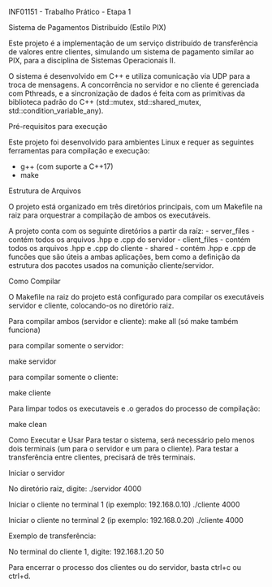 INF01151 - Trabalho Prático - Etapa 1 

Sistema de Pagamentos Distribuído (Estilo PIX)

Este projeto é a implementação de um serviço distribuído de transferência de valores entre clientes, simulando um sistema de pagamento similar ao PIX, para a disciplina de Sistemas Operacionais II.

O sistema é desenvolvido em C++ e utiliza comunicação via UDP para a troca de mensagens. A concorrência no servidor e no cliente é gerenciada com Pthreads, e a sincronização de dados é feita com as primitivas da biblioteca padrão do C++ (std::mutex, std::shared_mutex, std::condition_variable_any).


Pré-requisitos para execução

Este projeto foi desenvolvido para ambientes Linux e requer as seguintes ferramentas para compilação e execução:

- g++ (com suporte a C++17)
- make

Estrutura de Arquivos

O projeto está organizado em três diretórios principais, com um Makefile na raiz para orquestrar a compilação de ambos os executáveis.

A projeto conta com os seguinte diretórios a partir da raíz:
    - server_files 
        - contém todos os arquivos .hpp e .cpp do servidor
    - client_files 
        - contém todos os arquivos .hpp e .cpp do cliente
    - shared
        - contém .hpp e .cpp de funcões que são úteis a ambas aplicações, bem como a definição da estrutura dos pacotes usados na comunição cliente/servidor.

Como Compilar

O Makefile na raiz do projeto está configurado para compilar os executáveis servidor e cliente, colocando-os no diretório raiz.

Para compilar ambos (servidor e cliente):
make all (só make também funciona)

para compilar somente o servidor:

make servidor

para compilar somente o cliente:

make cliente

Para limpar todos os executaveis e .o gerados do processo de compilação:

make clean

Como Executar e Usar
Para testar o sistema, será necessário pelo menos dois terminais (um para o servidor e um para o cliente). Para testar a transferência entre clientes, precisará de três terminais.

Iniciar o servidor

No diretório raiz, digite: 
./servidor 4000

Iniciar o cliente no terminal 1 (ip exemplo: 192.168.0.10)
./cliente 4000 

Iniciar o cliente no terminal 2 (ip exemplo: 192.168.0.20)
./cliente 4000

Exemplo de transferência:

No terminal do cliente 1, digite:
192.168.1.20 50 

Para encerrar o processo dos clientes ou do servidor, basta ctrl+c ou ctrl+d.






